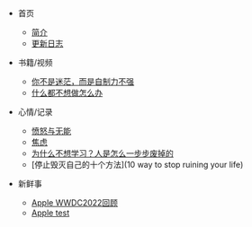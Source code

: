 * 首页
  * [简介](/README.md)

  - [更新日志](/log.md)
  
* 书籍/视频
  * [你不是迷茫，而是自制力不强](/nibus.md)
  * [什么都不想做怎么办](/220605.md)
  
* 心情/记录
  
  * [愤怒与无能](/愤怒与无能.md)
  * [焦虑](/焦虑.md)
  * [为什么不想学习？人是怎么一步步废掉的](/为什么不想学习？只想玩？人是如何一步一步废掉的.md)
  * [停止毁灭自己的十个方法](10 way to stop ruining your life)
  
* 新鲜事

  * [Apple WWDC2022回顾](/pie0608.md)
  * [Apple test](/pie0608.html)
